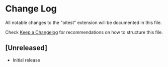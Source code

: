 # Change Log

All notable changes to the "oitest" extension will be documented in this file.

Check [Keep a Changelog](http://keepachangelog.com/) for recommendations on how to structure this file.

## [Unreleased]

- Initial release